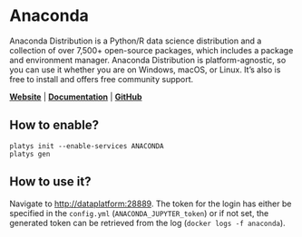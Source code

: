 # Anaconda

Anaconda Distribution is a Python/R data science distribution and a collection of over 7,500+ open-source packages, which includes a package and environment manager. Anaconda Distribution is platform-agnostic, so you can use it whether you are on Windows, macOS, or Linux. It’s also is free to install and offers free community support.

**[Website](https://www.anaconda.com/)** | **[Documentation](https://docs.anaconda.com/#)** | **[GitHub](https://github.com/jupyter/notebook)**

## How to enable?

```
platys init --enable-services ANACONDA
platys gen
```

## How to use it?

Navigate to <http://dataplatform:28889>. The token for the login has either be specified in the `config.yml` (`ANACONDA_JUPYTER_token`) or if not set, the generated token can be retrieved from the log (`docker logs -f anaconda`). 
